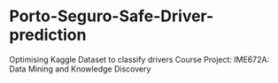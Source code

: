 # Porto-Seguro-Safe-Driver-prediction
Optimising Kaggle Dataset to classify drivers
Course Project: IME672A: Data Mining and Knowledge Discovery

